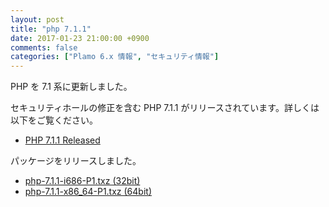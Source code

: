 ```yaml
---
layout: post
title: "php 7.1.1"
date: 2017-01-23 21:00:00 +0900
comments: false
categories: ["Plamo 6.x 情報", "セキュリティ情報"]
---
```

PHP を 7.1 系に更新しました。

セキュリティホールの修正を含む PHP 7.1.1 がリリースされています。詳しくは以下をご覧ください。

* [PHP 7.1.1 Released](http://jp2.php.net/archive/2017.php#id2017-01-19-1)

パッケージをリリースしました。

* [php-7.1.1-i686-P1.txz (32bit)](ftp://plamo.linet.gr.jp/pub/Plamo-6.x/x86/plamo/05_ext/network2.txz/php-7.1.1-i686-P1.txz)
* [php-7.1.1-x86_64-P1.txz (64bit)](ftp://plamo.linet.gr.jp/pub/Plamo-6.x/x86_64/plamo/05_ext/network2.txz/php-7.1.1-x86_64-P1.txz)

